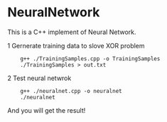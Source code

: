 # NeuralNetwork
This is a C++ implement of Neural Network. 

1 Gernerate training data to slove XOR problem
```
    g++ ./TrainingSamples.cpp -o TrainingSamples
    ./TrainingSamples > out.txt
```
2 Test neural netwrok
```
    g++ ./neuralnet.cpp -o neuralnet
    ./neuralnet
```
And you will get the result!

